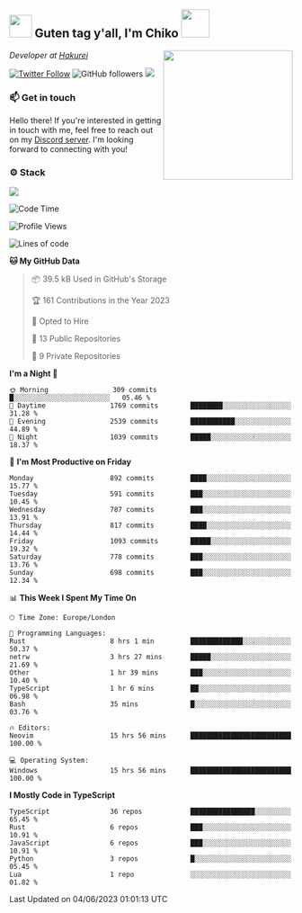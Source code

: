 <h2><img src="https://cdn.discordapp.com/emojis/1100181376730402906.gif?quality=lossless" width="40"> Guten tag y'all, I'm Chiko <img src="https://a.ppy.sh/15907233" width="50"></h2>
<a href="https://twitter.com/Zzul0714/status/1654451338179395585?s=20"><img align='right' src="https://cdn.discordapp.com/attachments/1109162815866023976/1109163700583153705/FvXKt8paEAAR6Ak1.png" width="230"></a>
<p><em>Developer at <a href="https://github.com/hakureiapp">Hakurei</a></em></p>

[![Twitter Follow](https://img.shields.io/twitter/follow/chikoxq?label=Follow)](https://twitter.com/intent/follow?screen_name=chikoxq)
![GitHub followers](https://img.shields.io/github/followers/chikof?label=Follow&style=social)
![](https://komarev.com/ghpvc/?username=chikof&color=blue)

### 📫 Get in touch
Hello there! If you're interested in getting in touch with me, feel free to reach out on my [Discord server](https://discord.gg/sejc7TnX6N). I'm looking forward to connecting with you!

### ⚙️ Stack
![](https://skillicons.dev/icons?i=git,kubernetes,docker,js,ts,cloudflare,css,deno,express,graphql,html,mongodb,nestjs,py,react,apollo,bash,java,lua,nextjs,netlify,nodejs,ps,powershell,rust,neovim,tauri,sentry,postgres,tailwind,prisma,actix)

<!--START_SECTION:waka-->
![Code Time](http://img.shields.io/badge/Code%20Time-1%2C402%20hrs%2013%20mins-blue)

![Profile Views](http://img.shields.io/badge/Profile%20Views-57-blue)

![Lines of code](https://img.shields.io/badge/From%20Hello%20World%20I%27ve%20Written-4.1%20million%20lines%20of%20code-blue)

**🐱 My GitHub Data** 

> 📦 39.5 kB Used in GitHub's Storage 
 > 
> 🏆 161 Contributions in the Year 2023
 > 
> 💼 Opted to Hire
 > 
> 📜 13 Public Repositories 
 > 
> 🔑 9 Private Repositories 
 > 
**I'm a Night 🦉** 

```text
🌞 Morning                309 commits         █░░░░░░░░░░░░░░░░░░░░░░░░   05.46 % 
🌆 Daytime                1769 commits        ████████░░░░░░░░░░░░░░░░░   31.28 % 
🌃 Evening                2539 commits        ███████████░░░░░░░░░░░░░░   44.89 % 
🌙 Night                  1039 commits        █████░░░░░░░░░░░░░░░░░░░░   18.37 % 
```
📅 **I'm Most Productive on Friday** 

```text
Monday                   892 commits         ████░░░░░░░░░░░░░░░░░░░░░   15.77 % 
Tuesday                  591 commits         ███░░░░░░░░░░░░░░░░░░░░░░   10.45 % 
Wednesday                787 commits         ███░░░░░░░░░░░░░░░░░░░░░░   13.91 % 
Thursday                 817 commits         ████░░░░░░░░░░░░░░░░░░░░░   14.44 % 
Friday                   1093 commits        █████░░░░░░░░░░░░░░░░░░░░   19.32 % 
Saturday                 778 commits         ███░░░░░░░░░░░░░░░░░░░░░░   13.76 % 
Sunday                   698 commits         ███░░░░░░░░░░░░░░░░░░░░░░   12.34 % 
```


📊 **This Week I Spent My Time On** 

```text
🕑︎ Time Zone: Europe/London

💬 Programming Languages: 
Rust                     8 hrs 1 min         █████████████░░░░░░░░░░░░   50.37 % 
netrw                    3 hrs 27 mins       █████░░░░░░░░░░░░░░░░░░░░   21.69 % 
Other                    1 hr 39 mins        ███░░░░░░░░░░░░░░░░░░░░░░   10.40 % 
TypeScript               1 hr 6 mins         ██░░░░░░░░░░░░░░░░░░░░░░░   06.98 % 
Bash                     35 mins             █░░░░░░░░░░░░░░░░░░░░░░░░   03.76 % 

🔥 Editors: 
Neovim                   15 hrs 56 mins      █████████████████████████   100.00 % 

💻 Operating System: 
Windows                  15 hrs 56 mins      █████████████████████████   100.00 % 
```

**I Mostly Code in TypeScript** 

```text
TypeScript               36 repos            ████████████████░░░░░░░░░   65.45 % 
Rust                     6 repos             ███░░░░░░░░░░░░░░░░░░░░░░   10.91 % 
JavaScript               6 repos             ███░░░░░░░░░░░░░░░░░░░░░░   10.91 % 
Python                   3 repos             █░░░░░░░░░░░░░░░░░░░░░░░░   05.45 % 
Lua                      1 repo              ░░░░░░░░░░░░░░░░░░░░░░░░░   01.82 % 
```




 Last Updated on 04/06/2023 01:01:13 UTC
<!--END_SECTION:waka-->


<!--
<p align="center">
     <a href="https://discord.gg/HhybNhchcC"><img src="https://invidget.switchblade.xyz/sejc7TnX6N" align="center" ><a>
</p> 
-->
